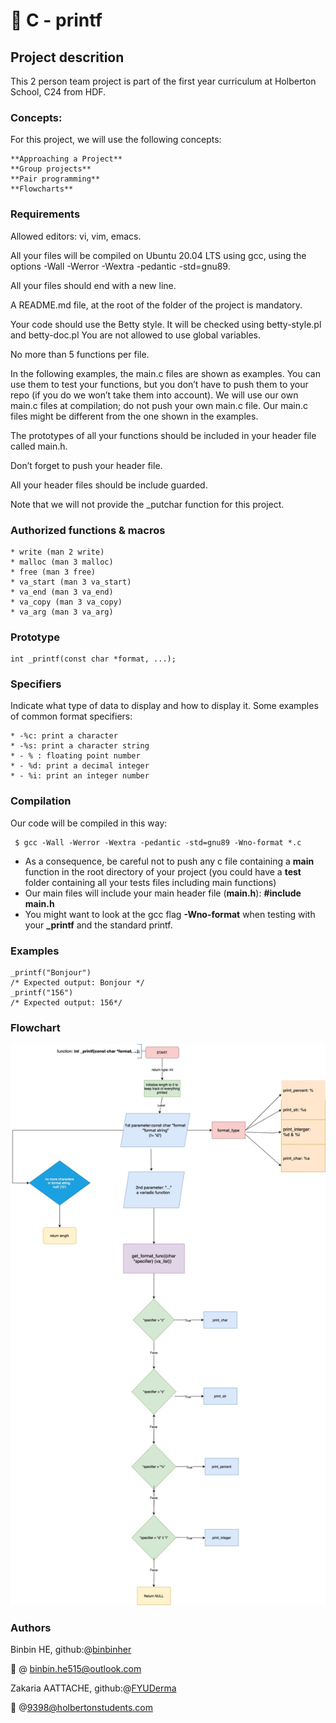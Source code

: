 # :star2: C - printf 

## Project descrition

This 2 person team project is part of the first year curriculum at Holberton School, C24 from HDF.

### Concepts: 

For this project, we will use the following concepts:

```
**Approaching a Project**
**Group projects**
**Pair programming**
**Flowcharts**
```

### Requirements
 
Allowed editors: vi, vim, emacs.

All your files will be compiled on Ubuntu 20.04 LTS using gcc, using the options -Wall -Werror -Wextra -pedantic -std=gnu89.

All your files should end with a new line.

A README.md file, at the root of the folder of the project is mandatory.

Your code should use the Betty style. It will be checked using betty-style.pl and betty-doc.pl
You are not allowed to use global variables.

No more than 5 functions per file.

In the following examples, the main.c files are shown as examples. You can use them to test your functions, but you don’t have to push them to your repo (if you do we won’t take them into account). We will use our own main.c files at compilation; do not push your own main.c file. Our main.c files might be different from the one shown in the examples.

The prototypes of all your functions should be included in your header file called main.h.

Don’t forget to push your header file.

All your header files should be include guarded.

Note that we will not provide the _putchar function for this project.

### Authorized functions & macros

```
* write (man 2 write)
* malloc (man 3 malloc)
* free (man 3 free)
* va_start (man 3 va_start)
* va_end (man 3 va_end)
* va_copy (man 3 va_copy)
* va_arg (man 3 va_arg)
```

### Prototype

```
int _printf(const char *format, ...);
```

### Specifiers
Indicate what type of data to display and how to display it. 
Some examples of common format specifiers:

```
* -%c: print a character
* -%s: print a character string
* - % : floating point number
* - %d: print a decimal integer
* - %i: print an integer number
```
### Compilation

Our code will be compiled in this way:

```
 $ gcc -Wall -Werror -Wextra -pedantic -std=gnu89 -Wno-format *.c
 ```

* As a consequence, be careful not to push any c file containing a **main** function in the root directory of your project (you could have a **test** folder containing all your tests files including main functions)
* Our main files will include your main header file (**main.h**): **#include main.h**
* You might want to look at the gcc flag **-Wno-format** when testing with your **_printf** and the standard printf. 

### Examples
```
_printf("Bonjour")
/* Expected output: Bonjour */
_printf("156")
/* Expected output: 156*/
```
### Flowchart

![This is the flowchart of our project.](https://github.com/FYUDerma/holbertonschool-printf/blob/main/flowchart.jpg)

### Authors
Binbin HE, github:@[binbinher](https://github.com/binbinher)

:email: @ binbin.he515@outlook.com

Zakaria AATTACHE, github:@[FYUDerma](https://github.com/FYUDerma)

:email: @9398@holbertonstudents.com
